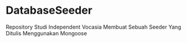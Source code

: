 # DatabaseSeeder
Repository Studi Independent Vocasia Membuat Sebuah Seeder Yang Ditulis Menggunakan Mongoose

